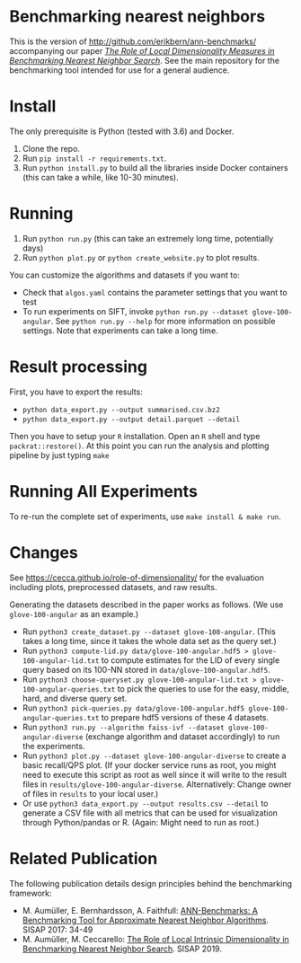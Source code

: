 Benchmarking nearest neighbors
==============================

This is the version of http://github.com/erikbern/ann-benchmarks/ accompanying our paper [_The Role of Local Dimensionality Measures in Benchmarking Nearest Neighbor Search_](https://cecca.github.io/role-of-dimensionality-site/paper.pdf). 
See the main repository for the benchmarking tool intended for use for a general audience. 


Install
=======

The only prerequisite is Python (tested with 3.6) and Docker.

1. Clone the repo.
2. Run `pip install -r requirements.txt`.
3. Run `python install.py` to build all the libraries inside Docker containers (this can take a while, like 10-30 minutes).

Running
=======

1. Run `python run.py` (this can take an extremely long time, potentially days)
2. Run `python plot.py` or `python create_website.py` to plot results.

You can customize the algorithms and datasets if you want to:

* Check that `algos.yaml` contains the parameter settings that you want to test
* To run experiments on SIFT, invoke `python run.py --dataset glove-100-angular`. See `python run.py --help` for more information on possible settings. Note that experiments can take a long time. 

Result processing
=================

First, you have to export the results: 
* `python data_export.py --output summarised.csv.bz2`
* `python data_export.py --output detail.parquet --detail`

Then you have to setup your `R` installation. Open an `R` shell and type `packrat::restore()`.
At this point you can run the analysis and plotting pipeline by just typing `make`

Running All Experiments
=====

To re-run the complete set of experiments, use `make install & make run`.

Changes
=====

See https://cecca.github.io/role-of-dimensionality/ for the evaluation including plots, preprocessed datasets, and raw results.

Generating the datasets described in the paper works as follows. (We use `glove-100-angular` as an example.)

- Run `python3 create_dataset.py --dataset glove-100-angular`. (This takes a long time, since it takes the whole data set as the query set.)
- Run `python3 compute-lid.py data/glove-100-angular.hdf5 > glove-100-angular-lid.txt` to compute estimates for the LID of every single query based on its 100-NN stored in `data/glove-100-angular.hdf5`. 
- Run `python3 choose-queryset.py glove-100-angular-lid.txt > glove-100-angular-queries.txt` to pick the queries to use for the easy, middle, hard, and diverse query set.
- Run `python3 pick-queries.py data/glove-100-angular.hdf5 glove-100-angular-queries.txt` to prepare hdf5 versions of these 4 datasets. 
- Run `python3 run.py --algorithm faiss-ivf --dataset glove-100-angular-diverse` (exchange algorithm and dataset accordingly) to run the experiments.
- Run `python3 plot.py --dataset glove-100-angular-diverse` to create a basic recall/QPS plot. (If your docker service runs as root, you might need to execute this script as root as well since it will write to the result files in `results/glove-100-angular-diverse`. Alternatively: Change owner of files in `results` to your local user.) 
- Or use `python3 data_export.py --output results.csv --detail` to generate a CSV file with all metrics that can be used for visualization through Python/pandas or R. (Again: Might need to run as root.)

Related Publication
==================

The following publication details design principles behind the benchmarking framework: 

- M. Aumüller, E. Bernhardsson, A. Faithfull:
[ANN-Benchmarks: A Benchmarking Tool for Approximate Nearest Neighbor Algorithms](http://www.itu.dk/people/maau/additional/sisap2017-preprint.pdf). SISAP 2017: 34-49
- M. Aumüller, M. Ceccarello:
[The Role of Local Intrinsic Dimensionality in Benchmarking Nearest Neighbor Search](https://arxiv.org/abs/1907.07387). SISAP 2019.

